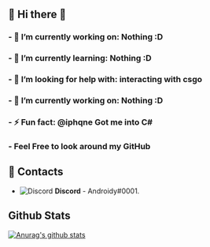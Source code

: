 ## 🌌 Hi there 👋
### - 🔭 I’m currently working on: Nothing :D
### - 🌱 I’m currently learning: Nothing :D
### - 🤔 I’m looking for help with: interacting with csgo
### - 🔭 I’m currently working on: Nothing :D
### - ⚡ Fun fact: @iphqne Got me into C# 
### - Feel Free to look around my GitHub

## 📖 Contacts
- ![Discord](https://i.imgur.com/002xgns.png) __Discord__ - Androidy#0001.

## Github Stats
[![Anurag's github stats](https://github-readme-stats.vercel.app/api?username=SiLeNSwOrD)](https://github.com/anuraghazra/github-readme-stats)



<!--
**SiLeNSwOrD/SiLeNSwOrD** is a ✨ _special_ ✨ repository because its `README.md` (this file) appears on your GitHub profile.

Here are some ideas to get you started:

- 🔭 I’m currently working on ...
- 🌱 I’m currently learning ...
- 👯 I’m looking to collaborate on ...
- 🤔 I’m looking for help with ...
- 💬 Ask me about ...
- 📫 How to reach me: ...
- 😄 Pronouns: ...
- ⚡ Fun fact: ...
-->
